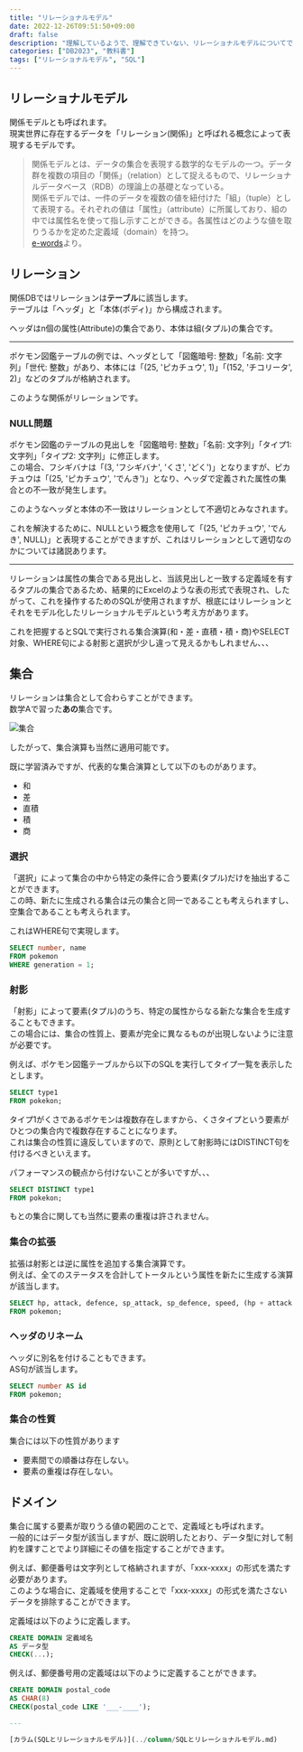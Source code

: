 ```yaml
---
title: "リレーショナルモデル"
date: 2022-12-26T09:51:50+09:00
draft: false
description: "理解しているようで、理解できていない、リレーショナルモデルについてです。"
categories: ["DB2023", "教科書"]
tags: ["リレーショナルモデル", "SQL"]
---
```


## リレーショナルモデル

関係モデルとも呼ばれます。  
現実世界に存在するデータを「リレーション(関係)」と呼ばれる概念によって表現するモデルです。  

> 関係モデルとは、データの集合を表現する数学的なモデルの一つ。データ群を複数の項目の「関係」（relation）として捉えるもので、リレーショナルデータベース（RDB）の理論上の基礎となっている。  
> 関係モデルでは、一件のデータを複数の値を紐付けた「組」（tuple）として表現する。それぞれの値は「属性」（attribute）に所属しており、組の中では属性名を使って指し示すことができる。各属性はどのような値を取りうるかを定めた定義域（domain）を持つ。  
> [e-words](https://e-words.jp/w/関係モデル.html)より。  

## リレーション

関係DBではリレーションは**テーブル**に該当します。  
テーブルは「ヘッダ」と「本体(ボディ)」から構成されます。  

ヘッダはn個の属性(Attribute)の集合であり、本体は組(タプル)の集合です。  

---

ポケモン図鑑テーブルの例では、ヘッダとして「図鑑暗号: 整数」「名前: 文字列」「世代: 整数」があり、本体には「(25, 'ピカチュウ', 1)」「(152, 'チコリータ', 2)」などのタプルが格納されます。  

このような関係がリレーションです。  

### NULL問題

ポケモン図鑑のテーブルの見出しを「図鑑暗号: 整数」「名前: 文字列」「タイプ1: 文字列」「タイプ2: 文字列」に修正します。  
この場合、フシギバナは「(3, 'フシギバナ', 'くさ', 'どく')」となりますが、ピカチュウは「(25, 'ピカチュウ', 'でんき')」となり、ヘッダで定義された属性の集合との不一致が発生します。  

このようなヘッダと本体の不一致はリレーションとして不適切とみなされます。  

これを解決するために、NULLという概念を使用して「(25, 'ピカチュウ', 'でんき', NULL)」と表現することができますが、これはリレーションとして適切なのかについては諸説あります。  

---

リレーションは属性の集合である見出しと、当該見出しと一致する定義域を有するタプルの集合であるため、結果的にExcelのような表の形式で表現され、したがって、これを操作するためのSQLが使用されますが、根底にはリレーションとそれをモデル化したリレーショナルモデルという考え方があります。  

これを把握するとSQLで実行される集合演算(和・差・直積・積・商)やSELECT対象、WHERE句による射影と選択が少し違って見えるかもしれません、、、  

## 集合

リレーションは集合として合わらすことができます。  
数学Aで習った**あの**集合です。  

![集合](../img/data-set.png)  
<!-- https://mmsankosho.com/bubunshugonikushugogahukumarerunohanaze/ -->

したがって、集合演算も当然に適用可能です。  

既に学習済みですが、代表的な集合演算として以下のものがあります。  

- 和
- 差
- 直積
- 積
- 商

### 選択

「選択」によって集合の中から特定の条件に合う要素(タプル)だけを抽出することができます。  
この時、新たに生成される集合は元の集合と同一であることも考えられますし、空集合であることも考えられます。  

これはWHERE句で実現します。  

```sql
SELECT number, name
FROM pokemon
WHERE generation = 1;
```

### 射影

「射影」によって要素(タプル)のうち、特定の属性からなる新たな集合を生成することもできます。  
この場合には、集合の性質上、要素が完全に異なるものが出現しないように注意が必要です。  

例えば、ポケモン図鑑テーブルから以下のSQLを実行してタイプ一覧を表示したとします。  

```sql
SELECT type1
FROM pokekon;
```

タイプ1がくさであるポケモンは複数存在しますから、くさタイプという要素がひとつの集合内で複数存在することになります。  
これは集合の性質に違反していますので、原則として射影時にはDISTINCT句を付けるべきといえます。  

パフォーマンスの観点から付けないことが多いですが、、、  

```sql
SELECT DISTINCT type1
FROM pokekon;
```

もとの集合に関しても当然に要素の重複は許されません。  

### 集合の拡張

拡張は射影とは逆に属性を追加する集合演算です。  
例えば、全てのステータスを合計してトータルという属性を新たに生成する演算が該当します。  

```sql
SELECT hp, attack, defence, sp_attack, sp_defence, speed, (hp + attack + defence + sp_attack + sp_defence + speed) AS total
FROM pokemon;
```

### ヘッダのリネーム

ヘッダに別名を付けることもできます。  
AS句が該当します。  

```sql
SELECT number AS id
FROM pokemon;
```

### 集合の性質

集合には以下の性質があります  

- 要素間での順番は存在しない。
- 要素の重複は存在しない。

## ドメイン

集合に属する要素が取りうる値の範囲のことで、定義域とも呼ばれます。  
一般的にはデータ型が該当しますが、既に説明したとおり、データ型に対して制約を課すことでより詳細にその値を指定することができます。  

例えば、郵便番号は文字列として格納されますが、「xxx-xxxx」の形式を満たす必要があります。  
このような場合に、定義域を使用することで「xxx-xxxx」の形式を満たさないデータを排除することができます。  

定義域は以下のように定義します。  

```sql
CREATE DOMAIN 定義域名
AS データ型
CHECK(...);
```

例えば、郵便番号用の定義域は以下のように定義することができます。  

```sql
CREATE DOMAIN postal_code
AS CHAR(8)
CHECK(postal_code LIKE '___-____');

---

[カラム(SQLとリレーショナルモデル)](../column/SQLとリレーショナルモデル.md)  
